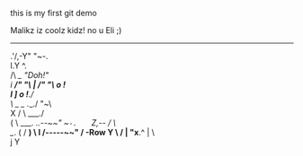 this is my first git demo

Malikz iz coolz kidz!
no u Eli ;)
   ___  _____    
 .'/,-Y"     "~-.  
 l.Y             ^.           
 /\               _\_      "Doh!"   
i            ___/"   "\ 
|          /"   "\   o !   
l         ]     o !__./   
 \ _  _    \.___./    "~\  
  X \/ \            ___./  
 ( \ ___.   _..--~~"   ~`-.  
  ` Z,--   /               \    
    \__.  (   /       ______) 
      \   l  /-----~~" /      -Row
       Y   \          / 
       |    "x______.^ 
       |           \    
       j            Y